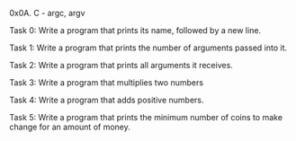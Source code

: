 0x0A. C - argc, argv

Task 0: Write a program that prints its name, followed by a new line.

Task 1: Write a program that prints the number of arguments passed into it.

Task 2: Write a program that prints all arguments it receives.

Task 3: Write a program that multiplies two numbers

Task 4: Write a program that adds positive numbers.

Task 5: Write a program that prints the minimum number of coins to make change for an amount of money.
